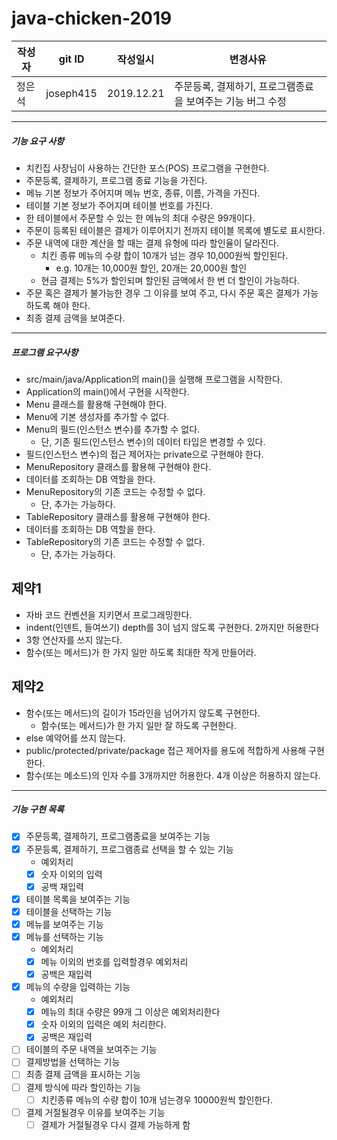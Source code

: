 # java-chicken-2019
| 작성자 |git ID| 작성일시 | 변경사유 |
|---|---|---|---|
| 정은석 |joseph415 |2019.12.21 | 주문등록, 결제하기, 프로그램종료을 보여주는 기능 버그 수정|

___

##### 기능 요구 사항
* 치킨집 사장님이 사용하는 간단한 포스(POS) 프로그램을 구현한다.
* 주문등록, 결제하기, 프로그램 종료 기능을 가진다.
* 메뉴 기본 정보가 주어지며 메뉴 번호, 종류, 이름, 가격을 가진다.
* 테이블 기본 정보가 주어지며 테이블 번호를 가진다.
* 한 테이블에서 주문할 수 있는 한 메뉴의 최대 수량은 99개이다.
* 주문이 등록된 테이블은 결제가 이루어지기 전까지 테이블 목록에 별도로 표시한다.
* 주문 내역에 대한 계산을 할 때는 결제 유형에 따라 할인율이 달라진다.
    * 치킨 종류 메뉴의 수량 합이 10개가 넘는 경우 10,000원씩 할인된다.
        * e.g. 10개는 10,000원 할인, 20개는 20,000원 할인
    * 현금 결제는 5%가 할인되며 할인된 금액에서 한 번 더 할인이 가능하다.
* 주문 혹은 결제가 불가능한 경우 그 이유를 보여 주고, 다시 주문 혹은 결제가 가능하도록 해야 한다.
* 최종 결제 금액을 보여준다.
___

##### 프로그램 요구사항
* src/main/java/Application의 main()을 실행해 프로그램을 시작한다.
* Application의 main()에서 구현을 시작한다.
* Menu 클래스를 활용해 구현해야 한다.
* Menu에 기본 생성자를 추가할 수 없다. 
* Menu의 필드(인스턴스 변수)를 추가할 수 없다.
    * 단, 기존 필드(인스턴스 변수)의 데이터 타입은 변경할 수 있다.
* 필드(인스턴스 변수)의 접근 제어자는 private으로 구현해야 한다.
* MenuRepository 클래스를 활용해 구현해야 한다.
* 데이터를 조회하는 DB 역할을 한다.
* MenuRepository의 기존 코드는 수정할 수 없다.
    * 단, 추가는 가능하다.
* TableRepository 클래스를 활용해 구현해야 한다.
* 데이터를 조회하는 DB 역할을 한다.
* TableRepository의 기존 코드는 수정할 수 없다.
    * 단, 추가는 가능하다.
## 제약1
* 자바 코드 컨벤션을 지키면서 프로그래밍한다.
* indent(인덴트, 들여쓰기) depth를 3이 넘지 않도록 구현한다. 2까지만 허용한다
* 3항 연산자를 쓰지 않는다.
* 함수(또는 메서드)가 한 가지 일만 하도록 최대한 작게 만들어라.
## 제약2
* 함수(또는 메서드)의 길이가 15라인을 넘어가지 않도록 구현한다.
    * 함수(또는 메서드)가 한 가지 일만 잘 하도록 구현한다.
* else 예약어를 쓰지 않는다.
* public/protected/private/package 접근 제어자를 용도에 적합하게 사용해 구현한다.
* 함수(또는 메소드)의 인자 수를 3개까지만 허용한다. 4개 이상은 허용하지 않는다.
---

##### 기능 구현 목록
- [x] 주문등록, 결제하기, 프로그램종료을 보여주는 기능
- [x] 주문등록, 결제하기, 프로그램종료 선택을 할 수 있는 기능
    * 예외처리
    - [x] 숫자 이외의 입력
    - [x] 공백 재입력
- [x] 테이블 목록을 보여주는 기능
- [x] 테이블을 선택하는 기능
- [x] 메뉴를 보여주는 기능
- [x] 메뉴를 선택하는 기능
    * 예외처리
    - [x] 메뉴 이외의 번호를 입력할경우 예외처리
    - [x] 공백은 재입력
- [x] 메뉴의 수량을 입력하는 기능
    * 예외처리
    - [x] 메뉴의 최대 수량은 99개 그 이상은 예외처리한다
    - [x] 숫자 이외의 입력은 예외 처리한다.
    - [x] 공백은 재입력
- [ ] 테이블의 주문 내역을 보여주는 기능
- [ ] 결제방법을 선택하는 기능
- [ ] 최종 결제 금액을 표시하는 기능
- [ ] 결제 방식에 따라 할인하는 기능
    - [ ] 치킨종류 메뉴의 수량 합이 10개 넘는경우 10000원씩 할인한다.
- [ ] 결제 거절될경우 이유를 보여주는 기능
    - [ ] 결제가 거절될경우 다시 결제 가능하게 함